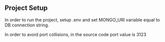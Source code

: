 ## Project Setup

In order to run the project, setup .env and set MONGO_URI variable equal to DB connection string.

In order to avoid port collisions, in the source code port value is 3123
